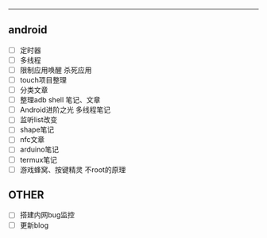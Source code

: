 
---

## android

- [ ] 定时器
- [ ] 多线程
- [ ] 限制应用唤醒 杀死应用
- [ ] touch项目整理
- [ ] 分类文章
- [ ] 整理adb shell 笔记、文章
- [ ] Android进阶之光 多线程笔记
- [ ] 监听list改变
- [ ] shape笔记
- [ ] nfc文章
- [ ] arduino笔记
- [ ] termux笔记
- [ ] 游戏蜂窝、按键精灵 不root的原理

## OTHER
- [ ] 搭建内网bug监控
- [ ] 更新blog
